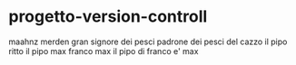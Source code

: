 # progetto-version-controll
maahnz
merden gran signore dei pesci padrone dei pesci del cazzo
il pipo ritto
il pipo max
franco max
il pipo di franco e' max